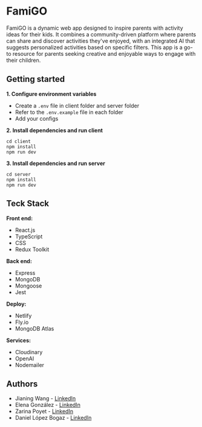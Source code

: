 # FamiGO

FamiGO is a dynamic web app designed to inspire parents with activity ideas for their kids. It combines a community-driven platform where parents can share and discover activities they've enjoyed, with an integrated AI that suggests personalized activities based on specific filters. This app is a go-to resource for parents seeking creative and enjoyable ways to engage with their children.

## Getting started

**1. Configure environment variables**

- Create a `.env` file in client folder and server folder
- Refer to the `.env.example` file in each folder
- Add your configs

**2. Install dependencies and run client**

```
cd client
npm install
npm run dev
```

**3. Install dependencies and run server**

```
cd server
npm install
npm run dev
```

## Teck Stack

**Front end:**

- React.js
- TypeScript
- CSS
- Redux Toolkit

**Back end:**

- Express
- MongoDB
- Mongoose
- Jest

**Deploy:**

- Netlify
- Fly.io
- MongoDB Atlas

**Services:**

- Cloudinary
- OpenAI
- Nodemailer

## Authors

- Jianing Wang - [LinkedIn](https://www.linkedin.com/in/wangjianing/)
- Elena González - [LinkedIn](https://www.linkedin.com/in/elenagonzaleza/)
- Zarina Poyet - [LinkedIn](https://www.linkedin.com/in/zarinapoyet/)
- Daniel López Bogaz - [LinkedIn](https://www.linkedin.com/in/daniel-lopez-bogaz/)
